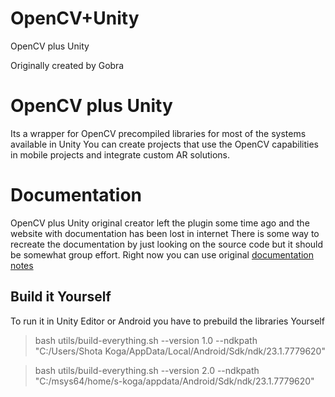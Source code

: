 # OpenCV+Unity
OpenCV plus Unity

Originally created by Gobra

# OpenCV plus Unity
Its a wrapper for OpenCV precompiled libraries for most of the systems available in Unity
You can create projects that use the OpenCV capabilities in mobile projects and integrate custom AR solutions.

# Documentation 
OpenCV plus Unity original creator left the plugin some time ago and the website with documentation has been lost in internet
There is some way to recreate the documentation by just looking on the source code but it should be somewhat group effort.
Right now you can use original [documentation notes](https://github.com/CollegiumXR/OpenCV-plus-Unity/blob/master/source/unity/documentation/OfficialDocumentation.md)

## Build it Yourself
To run it in Unity Editor or Android you have to prebuild the libraries Yourself

>
>  bash utils/build-everything.sh --version 1.0 --ndkpath "C:/Users/Shota Koga/AppData/Local/Android/Sdk/ndk/23.1.7779620"

>
>   bash utils/build-everything.sh --version 2.0 --ndkpath "C:/msys64/home/s-koga/appdata/Android/Sdk/ndk/23.1.7779620"


